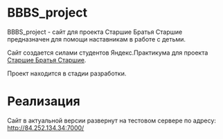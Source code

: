 # BBBS_project
BBBS_project - сайт для проекта Старшие Братья Старшие предназначен для помощи наставникам в работе с детьми.

Сайт создается силами студентов Яндекс.Практикума для проекта [Старшие Братья Старшие](https://www.nastavniki.org/).

Проект находится в стадии разработки.

# Реализация
Сайт в актуальной версии развернут на тестовом сервере по адресу: http://84.252.134.34:7000/
